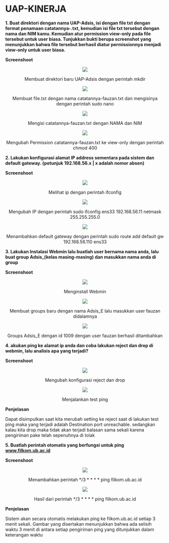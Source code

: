# UAP-KINERJA

**1. Buat direktori dengan nama UAP-Adsis, isi dengan file txt dengan format penamaan catatannya-.txt, kemudian isi file txt tersebut dengan nama dan NIM kamu. Kemudian atur permission view-only pada file tersebut untuk user biasa. Tunjukkan bukti berupa screenshot yang menunjukkan bahwa file tersebut berhasil diatur permissionnya menjadi view-only untuk user biasa.**

**Screenshoot**

<p align="center">
  <img src="/workspaces/UAP-KINERJA_ADSIS/Screenshoot/1 Membuat Direktori UAP-Adsis.png" >
</p>
<p align="center">Membuat direktori baru UAP-Adsis dengan perintah mkdir</p>

<p align="center">
  <img src="/workspaces/UAP-KINERJA_ADSIS/Screenshoot/1 Membuat file.txt.png" >
</p>
<p align="center">Membuat file.txt dengan nama catatannya-fauzan.txt dan mengisinya dengan perintah sudo nano</p>

<p align="center">
  <img src="/workspaces/UAP-KINERJA_ADSIS/Screenshoot/1 Mengisi file.txt.png" >
</p>
<p align="center">Mengisi catatannya-fauzan.txt dengan NAMA dan NIM</p>

<p align="center">
  <img src="/workspaces/UAP-KINERJA_ADSIS/Screenshoot/1 Mengubah Permission.png" >
</p>
<p align="center">Mengubah Permission catatannya-fauzan.txt ke view-only dengan perintah chmod 400</p>

**2. Lakukan konfigurasi alamat IP address sementara pada sistem dan default gateway. (petunjuk 192.168.56.x | x adalah nomor absen)**

**Screenshoot**

<p align="center">
  <img src="/workspaces/UAP-KINERJA_ADSIS/Screenshoot/2 Melihat IP.png" >
</p>
<p align="center">Melihat ip dengan perintah ifconfig</p>

<p align="center">
  <img src="/workspaces/UAP-KINERJA_ADSIS/Screenshoot/2 Mengubah IP.png" >
</p>
<p align="center">Mengubah IP dengan perintah sudo ifconfig ens33 192.168.56.11 netmask 255.255.255.0</p>

<p align="center">
  <img src="/workspaces/UAP-KINERJA_ADSIS/Screenshoot/2 Menambahkan default gateway.png" >
</p>
<p align="center">Menambahkan default gateway dengan perintah sudo route add default gw 192.168.56.110 ens33</p>

**3. Lakukan Instalasi Webmin lalu buatlah user bernama nama anda, lalu buat group Adsis_(kelas masing-masing) dan masukkan nama anda di group**

**Screenshoot**

<p align="center">
  <img src="/workspaces/UAP-KINERJA_ADSIS/Screenshoot/3 Install Webmin.png" >
</p>
<p align="center">Menginstall Webmin</p>

<p align="center">
  <img src="/workspaces/UAP-KINERJA_ADSIS/Screenshoot/3 Membuat group dan memasukkan user.png" >
</p>
<p align="center">Membuat groups baru dengan nama Adsis_E lalu masukkan user fauzan didalamnya</p>

<p align="center">
  <img src="/workspaces/UAP-KINERJA_ADSIS/Screenshoot/3 Cek groups dan user.png" >
</p>
<p align="center">Groups Adsis_E dengan id 1009 dengan user fauzan berhasil ditambahkan</p>

**4. akukan ping ke alamat ip anda dan coba lakukan reject dan drop di webmin, lalu analisis apa yang terjadi?**

**Screenshoot**

<p align="center">
  <img src="/workspaces/UAP-KINERJA_ADSIS/Screenshoot/4 Setting.jpg" >
</p>
<p align="center">Mengubah konfigurasi reject dan drop</p>

<p align="center">
  <img src="/workspaces/UAP-KINERJA_ADSIS/Screenshoot/4 Test ping.jpg" >
</p>
<p align="center">Menjalankan test ping</p>

**Penjelasan**

Dapat disimpulkan saat kita merubah setting ke reject saat di lakukan test ping maka yang terjadi adalah Destination port unreachable. sedangkan kalau kita drop maka tidak akan terjadi balasan sama sekali karena pengiriman pake telah sepenuhnya di tolak

**5. Buatlah perintah otomatis yang berfungsi untuk ping www.filkom.ub.ac.id**

**Screenshoot**

<p align="center">
  <img src="/workspaces/UAP-KINERJA_ADSIS/Screenshoot/5 Memasukkan perintah.png" >
</p>
<p align="center">Menambahkan perintah */3 * * * * ping filkom.ub.ac.id</p>

<p align="center">
  <img src="/workspaces/UAP-KINERJA_ADSIS/Screenshoot/5 Hasilnya.png" >
</p>
<p align="center">Hasil dari perintah */3 * * * * ping filkom.ub.ac.id</p>

**Penjelasan**

Sistem akan secara otomatis melakukan ping ke filkom.ub.ac.id setiap 3 menit sekali. Gambar yang disertakan menunjukkan bahwa ada selisih waktu 3 menit di antara setiap pengiriman ping yang ditunjukkan dalam keterangan waktu